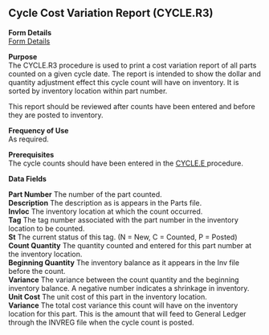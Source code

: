 ##  Cycle Cost Variation Report (CYCLE.R3)

<PageHeader />

**Form Details**  
[ Form Details ](CYCLE-R3-1/README.md)   

**Purpose**  
The CYCLE.R3 procedure is used to print a cost variation report of all parts
counted on a given cycle date. The report is intended to show the dollar and
quantity adjustment effect this cycle count will have on inventory. It is
sorted by inventory location within part number.  
  
This report should be reviewed after counts have been entered and before they
are posted to inventory.

**Frequency of Use**  
As required.

**Prerequisites**  
The cycle counts should have been entered in the [ CYCLE.E ](../../../../../../../../../../rover/AP-OVERVIEW/AP-ENTRY/AP-E/AP-E-2/INV-CONTROL/INV-CONTROL-1/CYCLE-P1/CYCLE-P2/CYCLE-E) procedure. 

**Data Fields**

**Part Number** The number of the part counted.  
**Description** The description as is appears in the Parts file.  
**Invloc** The inventory location at which the count occurred.  
**Tag** The tag number associated with the part number in the inventory
location to be counted.  
**St** The current status of this tag. (N = New, C = Counted, P = Posted)  
**Count Quantity** The quantity counted and entered for this part number at
the inventory location.  
**Beginning Quantity** The inventory balance as it appears in the Inv file
before the count.  
**Variance** The variance between the count quantity and the beginning
inventory balance. A negative number indicates a shrinkage in inventory.  
**Unit Cost** The unit cost of this part in the inventory location.  
**Variance** The total cost variance this count will have on the inventory
location for this part. This is the amount that will feed to General Ledger
through the INVREG file when the cycle count is posted.  
  
<badge text= "Version 8.10.57" vertical="middle" />

<PageFooter />